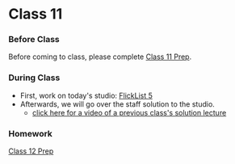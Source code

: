
# Class 11

### Before Class
Before coming to class, please complete [Class 11 Prep](../class11-prep).

### During Class
* First, work on today's studio: [FlickList 5](../../materials/studios/flicklist5)
* Afterwards, we will go over the staff solution to the studio.
    * [click here for a video of a previous class's solution lecture][solution-vid]

[solution-vid]: https://www.youtube.com/watch?v=htpsYP1s4c0

### Homework
[Class 12 Prep](../class12-prep)
